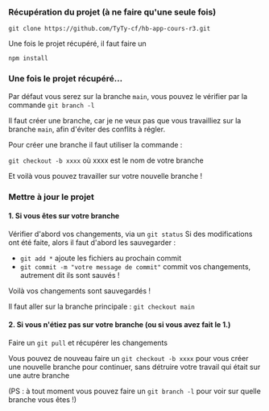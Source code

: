 ### Récupération du projet (à ne faire qu'une seule fois)

`git clone https://github.com/TyTy-cf/hb-app-cours-r3.git`

Une fois le projet récupéré, il faut faire un 

`npm install`

### Une fois le projet récupéré...

Par défaut vous serez sur la branche `main`, vous pouvez le vérifier par la commande `git branch -l` 

Il faut créer une branche, car je ne veux pas que vous travailliez sur la branche `main`, afin d'éviter des conflits à régler.

Pour créer une branche il faut utiliser la commande :

`git checkout -b xxxx` où xxxx est le nom de votre branche

Et voilà vous pouvez travailler sur votre nouvelle branche !

### Mettre à jour le projet

#### 1. Si vous êtes sur votre branche

Vérifier d'abord vos changements, via un `git status`
Si des modifications ont été faite, alors il faut d'abord les sauvegarder :
- `git add *` ajoute les fichiers au prochain commit
- `git commit -m "votre message de commit"` commit vos changements, autrement dit ils sont sauvés !

Voilà vos changements sont sauvegardés !

Il faut aller sur la branche principale :
`git checkout main`

#### 2. Si vous n'étiez pas sur votre branche (ou si vous avez fait le 1.)

Faire un `git pull` et récupérer les changements

Vous pouvez de nouveau faire un `git checkout -b xxxx` pour vous créer une nouvelle branche pour continuer, sans détruire votre travail qui était sur une autre branche

(PS : à tout moment vous pouvez faire un `git branch -l` pour voir sur quelle branche vous êtes !)


